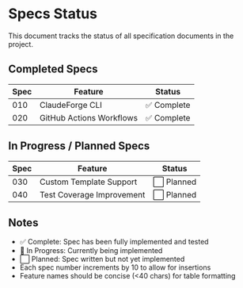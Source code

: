 # Specs Status

This document tracks the status of all specification documents in the project.

## Completed Specs

| Spec | Feature | Status |
|------|---------|--------|
| 010 | ClaudeForge CLI | ✅ Complete |
| 020 | GitHub Actions Workflows | ✅ Complete |

## In Progress / Planned Specs

| Spec | Feature | Status |
|------|---------|--------|
| 030 | Custom Template Support | ⬜ Planned |
| 040 | Test Coverage Improvement | ⬜ Planned |

## Notes

- ✅ Complete: Spec has been fully implemented and tested
- 🔄 In Progress: Currently being implemented
- ⬜ Planned: Spec written but not yet implemented
- Each spec number increments by 10 to allow for insertions
- Feature names should be concise (<40 chars) for table formatting